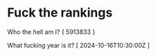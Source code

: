 # Fuck the rankings

Who the hell am I?
{ 5913833 }

What fucking year is it?
[ 2024-10-16T10:30:00Z ]
